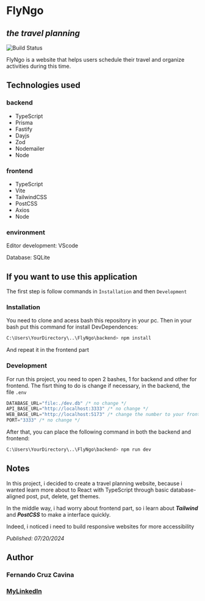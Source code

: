 # FlyNgo
## _the travel planning_

![Build Status](https://img.shields.io/badge/build-complete-greenbranch=master)

FlyNgo is a website that helps users schedule their travel and organize activities during this time.

## Technologies used

### backend

* TypeScript
* Prisma
* Fastify
* Dayjs
* Zod 
* Nodemailer
* Node

### frontend

* TypeScript
* Vite
* TailwindCSS
* PostCSS
* Axios
* Node

### environment

Editor development: VScode

Database: SQLite

## If you want to use this application

The first step is follow commands in `Ìnstallation` and then `Development`

### Installation

You need to clone and acess bash this repository in your pc. Then in your bash put this command for install DevDependences:
```bash
C:\Users\YourDirectory\..\FlyNgo\backend> npm install
``` 
And repeat it in the frontend part

### Development

For run this project, you need to open 2 bashes, 1 for backend and other for frontend.
The fisrt thing to do is change if necessary, in the backend, the file ```.env```

```TypeScript
DATABASE_URL="file:./dev.db" /* no change */
API_BASE_URL="http://localhost:3333" /* no change */
WEB_BASE_URL="http://localhost:5173" /* change the number to your frontend address */
PORT="3333" /* no change */
```

After that, you can place the following command in both the backend and frontend: 

```bash
C:\Users\YourDirectory\..\FlyNgo\backend> npm run dev
```

## Notes
In this project, i decided to create a travel planning website, because i wanted learn more about to React with TypeScript through basic database-aligned post, put, delete, get themes.

In the middle way, i had worry about frontend part, so i learn about **_Tailwind_** and **_PostCSS_** to make a interface quickly.

Indeed, i noticed i need to build responsive websites for more accessibility

*Published: 07/20/2024*

## Author
### **Fernando Cruz Cavina**

### [MyLinkedln](www.linkedin.com/in/fernando-cruz-cavina-487563303)
